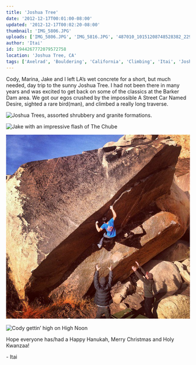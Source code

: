 ```yaml
---
title: 'Joshua Tree'
date: '2012-12-17T00:01:00-08:00'
updated: '2012-12-17T00:02:20-08:00'
thumbnail: 'IMG_5806.JPG'
uploads: ['IMG_5806.JPG', 'IMG_5816.JPG', '487010_10151208748528382_229822770_n.jpg', 'IMG_5826.jpg']
author: 'Itai'
id: 1944267772079572758
location: 'Joshua Tree, CA'
tags: ['Axelrad', 'Bouldering', 'California', 'Climbing', 'Itai', 'Joshua', 'Tree']
---
```


Cody, Marina, Jake and I left LA’s wet concrete for a short, but much needed, day trip to the sunny Joshua Tree. I had not been there in many years and was excited to get back on some of the classics at the Barker Dam area. We got our egos crushed by the impossible A Street Car Named Desire, sighted a rare bird(man), and climbed a really long traverse.

![Joshua Trees, assorted shrubbery and granite formations.](uploads/IMG_5806.JPG)

![Jake with an impressive flash of The Chube](uploads/IMG_5816.JPG)

![Itai, (not getting any farther than where he is at the moment this photo was taken) on Iron Resolution. Photo by Marina.](uploads/487010_10151208748528382_229822770_n.jpg)

![Cody gettin’ high on High Noon](uploads/IMG_5826.jpg)

Hope everyone has/had a Happy Hanukah, Merry Christmas and Holy Kwanzaa!

\- Itai
